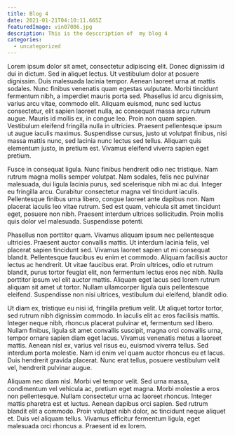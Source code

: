 ```yaml
---
title: Blog 4
date: 2021-01-21T04:10:11.665Z
featuredImage: vin07006.jpg
description: This is the desccription of  my blog 4
categories:
  - uncategorized
---
```

Lorem ipsum dolor sit amet, consectetur adipiscing elit. Donec dignissim id dui in dictum. Sed in aliquet lectus. Ut vestibulum dolor at posuere dignissim. Duis malesuada lacinia tempor. Aenean laoreet urna at mattis sodales. Nunc finibus venenatis quam egestas vulputate. Morbi tincidunt fermentum nibh, a imperdiet mauris porta sed. Phasellus id arcu dignissim, varius arcu vitae, commodo elit. Aliquam euismod, nunc sed luctus consectetur, elit sapien laoreet nulla, ac consequat massa arcu rutrum augue. Mauris id mollis ex, in congue leo. Proin non quam sapien. Vestibulum eleifend fringilla nulla in ultricies. Praesent pellentesque ipsum ut augue iaculis maximus. Suspendisse cursus, justo ut volutpat finibus, nisi massa mattis nunc, sed lacinia nunc lectus sed tellus. Aliquam quis elementum justo, in pretium est. Vivamus eleifend viverra sapien eget pretium.

Fusce in consequat ligula. Nunc finibus hendrerit odio nec tristique. Nam rutrum magna mollis semper volutpat. Nam sodales, felis nec pulvinar malesuada, dui ligula lacinia purus, sed scelerisque nibh mi ac dui. Integer eu fringilla arcu. Curabitur consectetur magna vel tincidunt iaculis. Pellentesque finibus urna libero, congue laoreet ante dapibus non. Nam placerat iaculis leo vitae rutrum. Sed est quam, vehicula sit amet tincidunt eget, posuere non nibh. Praesent interdum ultrices sollicitudin. Proin mollis quis dolor vel malesuada. Suspendisse potenti.

Phasellus non porttitor quam. Vivamus aliquam ipsum nec pellentesque ultricies. Praesent auctor convallis mattis. Ut interdum lacinia felis, vel placerat sapien tincidunt sed. Vivamus laoreet sapien ut mi consequat blandit. Pellentesque faucibus eu enim et commodo. Aliquam facilisis auctor lectus ac hendrerit. Ut vitae faucibus erat. Proin ultrices, odio et rutrum blandit, purus tortor feugiat elit, non fermentum lectus eros nec nibh. Nulla porttitor ipsum vel elit auctor mattis. Aliquam eget lacus sed lorem rutrum aliquam sit amet ut tortor. Nullam ullamcorper ligula quis pellentesque eleifend. Suspendisse non nisi ultrices, vestibulum dui eleifend, blandit odio.

Ut diam ex, tristique eu nisi id, fringilla pretium velit. Ut aliquet tortor tortor, sed rutrum nibh dignissim commodo. In iaculis elit ac eros facilisis mattis. Integer neque nibh, rhoncus placerat pulvinar et, fermentum sed libero. Nullam finibus, ligula sit amet convallis suscipit, magna orci convallis urna, tempor ornare sapien diam eget lacus. Vivamus venenatis metus a laoreet mattis. Aenean nisl ex, varius vel risus eu, euismod viverra tellus. Sed interdum porta molestie. Nam id enim vel quam auctor rhoncus eu et lacus. Duis hendrerit gravida placerat. Nunc erat tellus, posuere vestibulum velit vel, hendrerit pulvinar augue.

Aliquam nec diam nisl. Morbi vel tempor velit. Sed urna massa, condimentum vel vehicula ac, pretium eget magna. Morbi molestie a eros non pellentesque. Nullam consectetur urna ac laoreet rhoncus. Integer mattis pharetra est et luctus. Aenean dapibus orci sapien. Sed rutrum blandit elit a commodo. Proin volutpat nibh dolor, ac tincidunt neque aliquet et. Duis vel aliquam tellus. Vivamus efficitur fermentum ligula, eget malesuada orci rhoncus a. Praesent id ex lorem.